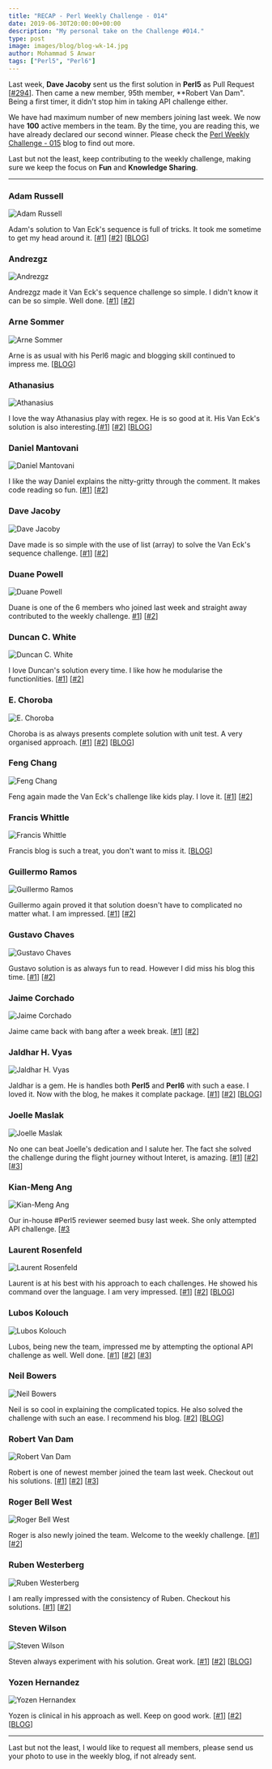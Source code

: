 ```yaml
---
title: "RECAP - Perl Weekly Challenge - 014"
date: 2019-06-30T20:00:00+00:00
description: "My personal take on the Challenge #014."
type: post
image: images/blog/blog-wk-14.jpg
author: Mohammad S Anwar
tags: ["Perl5", "Perl6"]
---
```

Last week, **Dave Jacoby** sent us the first solution in **Perl5** as Pull Request [[#294](https://github.com/manwar/perlweeklychallenge-club/pull/294)]. Then came a new member, 95th member, **Robert Van Dam". Being a first timer, it didn't stop him in taking API challenge either.

We have had maximum number of new members joining last week. We now have **100** active members in the team. By the time, you are reading this, we have already declared our second winner. Please check the [Perl Weekly Challenge - 015](/blog/perl-weekly-challenge-015) blog to find out more.

Last but not the least, keep contributing to the weekly challenge, making sure we keep the focus on **Fun** and **Knowledge Sharing**.

***

### Adam Russell
![Adam Russell](/images/team/adam_russell.jpg)

Adam's solution to Van Eck's sequence is full of tricks. It took me sometime to get my head around it. [[#1](https://github.com/manwar/perlweeklychallenge-club/blob/master/challenge-014/adam-russell/perl5/ch-1.pl)] [[#2](https://github.com/manwar/perlweeklychallenge-club/blob/master/challenge-014/adam-russell/perl5/ch-2.pl)] [[BLOG](https://adamcrussell.livejournal.com/4974.html)]

### Andrezgz
![Andrezgz](/images/team/user.jpg)

Andrezgz made it Van Eck's sequence challenge so simple. I didn't know it can be so simple. Well done. [[#1](https://github.com/manwar/perlweeklychallenge-club/blob/master/challenge-014/andrezgz/perl5/ch-1.pl)] [[#2](https://github.com/manwar/perlweeklychallenge-club/blob/master/challenge-014/andrezgz/perl5/ch-2.pl)]

### Arne Sommer
![Arne Sommer](/images/team/arne-sommer.jpg)

Arne is as usual with his Perl6 magic and blogging skill continued to impress me. [[BLOG](https://perl6.eu/van-eck-state.html)]

### Athanasius
![Athanasius](/images/team/athanasius.jpg)

I love the way Athanasius play with regex. He is so good at it. His Van Eck's solution is also interesting.[[#1](https://github.com/manwar/perlweeklychallenge-club/blob/master/challenge-014/athanasius/perl5/ch-1.pl)] [[#2](https://github.com/manwar/perlweeklychallenge-club/blob/master/challenge-014/athanasius/perl5/ch-2.pl)] [[BLOG](http://blogs.perl.org/users/athanasius/2019/06/perl-weekly-challenge-014.html)]

### Daniel Mantovani
![Daniel Mantovani](/images/team/daniel_mantovani.jpg)

I like the way Daniel explains the nitty-gritty through the comment. It makes code reading so fun. [[#1](https://github.com/manwar/perlweeklychallenge-club/blob/master/challenge-014/daniel-mantovani/perl5/ch-1.pl)] [[#2](https://github.com/manwar/perlweeklychallenge-club/blob/master/challenge-014/daniel-mantovani/perl5/ch-1.pl)]

### Dave Jacoby
![Dave Jacoby](/images/team/dave_jacoby.jpg)

Dave made is so simple with the use of list  (array) to solve the Van Eck's sequence challenge. [[#1](https://github.com/manwar/perlweeklychallenge-club/blob/master/challenge-014/dave-jacoby/perl5/ch-1.pl)] [[#2](https://github.com/manwar/perlweeklychallenge-club/blob/master/challenge-014/dave-jacoby/perl5/ch-2.pl)]

### Duane Powell
![Duane Powell](/images/team/user.jpg)

Duane is one of the 6 members who joined last week and straight away contributed to the weekly challenge. [#1](https://github.com/manwar/perlweeklychallenge-club/blob/master/challenge-014/duane-powell/perl5/ch-1.pl)] [[#2](https://github.com/manwar/perlweeklychallenge-club/blob/master/challenge-014/duane-powell/perl5/ch-2.pl)]

### Duncan C. White
![Duncan C. White](/images/team/duncan_white.jpg)

I love Duncan's solution every time. I like how he modularise the functionlities. [[#1](https://github.com/manwar/perlweeklychallenge-club/blob/master/challenge-014/duncan-c-white/perl5/ch-1.pl)] [[#2](https://github.com/manwar/perlweeklychallenge-club/blob/master/challenge-014/duncan-c-white/perl5/ch-2.pl)]

### E. Choroba
![E. Choroba](/images/team/e-choroba.jpg)

Choroba is as always presents complete solution with unit test. A very organised approach. [[#1](https://github.com/manwar/perlweeklychallenge-club/blob/master/challenge-014/e-choroba/perl5/ch-1.pl)] [[#2](https://github.com/manwar/perlweeklychallenge-club/blob/master/challenge-014/e-choroba/perl5/ch-2.pl)] [[BLOG](http://blogs.perl.org/users/e_choroba/2019/06/perl-weekly-challenge-014-van-eck-and-the-us-states.html)]

### Feng Chang
![Feng Chang](/images/team/user.jpg)

Feng again made the Van Eck's challenge like kids play. I love it. [[#1](https://github.com/manwar/perlweeklychallenge-club/blob/master/challenge-014/feng-chang/perl5/ch-1.pl)] [[#2](https://github.com/manwar/perlweeklychallenge-club/blob/master/challenge-014/feng-chang/perl5/ch-2.pl)]

### Francis Whittle
![Francis Whittle](/images/team/user.jpg)

Francis blog is such a treat, you don't want to miss it. [[BLOG](https://rage.powered.ninja/2019/06/30/hashed-up-sequencing.html)]

### Guillermo Ramos
![Guillermo Ramos](/images/team/user.jpg)

Guillermo again proved it that solution doesn't have to complicated no matter what. I am impressed.  [[#1](https://github.com/manwar/perlweeklychallenge-club/blob/master/challenge-014/guillermo-ramos/perl5/ch-1.pl)] [[#2](https://github.com/manwar/perlweeklychallenge-club/blob/master/challenge-014/guillermo-ramos/perl5/ch-2.pl)]

### Gustavo Chaves
![Gustavo Chaves](/images/team/gustavo-chaves.jpg)

Gustavo solution is as always fun to read. However I did miss his blog this time. [[#1](https://github.com/manwar/perlweeklychallenge-club/blob/master/challenge-014/gustavo-chaves/perl5/ch-1.pl)] [[#2](https://github.com/manwar/perlweeklychallenge-club/blob/master/challenge-014/gustavo-chaves/perl5/ch-2.pl)]

### Jaime Corchado
![Jaime Corchado](/images/team/user.jpg)

Jaime came back with bang after a week break. [[#1](https://github.com/manwar/perlweeklychallenge-club/blob/master/challenge-014/jaime/perl5/ch-1.pl)] [[#2](https://github.com/manwar/perlweeklychallenge-club/blob/master/challenge-014/jaime/perl5/ch-2.pl)]

### Jaldhar H. Vyas
![Jaldhar H. Vyas](/images/team/jaldhar_vyas.jpg)

Jaldhar is a gem. He is handles both **Perl5** and **Perl6** with such a ease. I loved it. Now with the blog, he makes it complate package. [[#1](https://github.com/manwar/perlweeklychallenge-club/blob/master/challenge-014/jaldhar-h-vyas/perl5/ch-1.pl)] [[#2](https://github.com/manwar/perlweeklychallenge-club/blob/master/challenge-014/jaldhar-h-vyas/perl5/ch-2.pl)] [[BLOG](https://www.braincells.com/perl/2019/06/perl_weekly_challenge_week_14.html)]

### Joelle Maslak
![Joelle Maslak](/images/team/joelle_maslak.jpg)

No one can beat Joelle's dedication and I salute her. The fact she solved the challenge during the flight journey without Interet, is amazing. [[#1](https://github.com/manwar/perlweeklychallenge-club/blob/master/challenge-014/joelle-maslak/perl5/ch-1.pl)] [[#2](https://github.com/manwar/perlweeklychallenge-club/blob/master/challenge-014/joelle-maslak/perl5/ch-2.pl)] [[#3](https://github.com/manwar/perlweeklychallenge-club/blob/master/challenge-014/joelle-maslak/perl5/ch-3.pl)]

### Kian-Meng Ang
![Kian-Meng Ang](/images/team/user.jpg)

Our in-house #Perl5 reviewer seemed busy last week. She only attempted API challenge. [[#3](https://github.com/manwar/perlweeklychallenge-club/blob/master/challenge-014/kian-meng-ang/perl5/ch-3.pl)

### Laurent Rosenfeld
![Laurent Rosenfeld](/images/team/laurent_rosenfeld.jpg)

Laurent is at his best with his approach to each challenges. He showed his command over the language. I am very impressed. [[#1](https://github.com/manwar/perlweeklychallenge-club/blob/master/challenge-014/laurent-rosenfeld/perl5/ch-1.pl)] [[#2](https://github.com/manwar/perlweeklychallenge-club/blob/master/challenge-014/laurent-rosenfeld/perl5/ch-2.pl)] [[BLOG](http://blogs.perl.org/users/laurent_r/2019/06/perl-weekly-challenge-14-van-ecks-sequence-and-us-states.html)]

### Lubos Kolouch
![Lubos Kolouch](/images/team/user.jpg)

Lubos, being new the team, impressed me by attempting the optional API challenge as well. Well done. [[#1](https://github.com/manwar/perlweeklychallenge-club/blob/master/challenge-014/lubos-kolouch/perl5/ch-1.pl)] [[#2](https://github.com/manwar/perlweeklychallenge-club/blob/master/challenge-014/lubos-kolouch/perl5/ch-2.pl)] [[#3](https://github.com/manwar/perlweeklychallenge-club/blob/master/challenge-014/lubos-kolouch/perl5/ch-3.pl)]

### Neil Bowers
![Neil Bowers](/images/team/user.jpg)

Neil is so cool in explaining the complicated topics. He also solved the challenge with such an ease. I recommend his blog. [[#2](https://github.com/manwar/perlweeklychallenge-club/blob/master/challenge-014/neil-bowers/perl5/ch-2.pl)] [[BLOG](http://neilb.org/2019/06/26/state-code-anagrams.html)]

### Robert Van Dam
![Robert Van Dam](/images/team/user.jpg)

Robert is one of newest member joined the team last week. Checkout out his solutions. [[#1](https://github.com/manwar/perlweeklychallenge-club/blob/master/challenge-014/rob-van-dam/perl5/ch-1.pl)] [[#2](https://github.com/manwar/perlweeklychallenge-club/blob/master/challenge-014/rob-van-dam/perl5/ch-2.pl)] [[#3](https://github.com/manwar/perlweeklychallenge-club/blob/master/challenge-014/rob-van-dam/perl5/ch-3.pl)]

### Roger Bell West
![Roger Bell West](/images/team/user.jpg)

Roger is also newly joined the team. Welcome to the weekly challenge. [[#1](https://github.com/manwar/perlweeklychallenge-club/blob/master/challenge-014/roger-bell-west/perl5/ch-1.pl)] [[#2](https://github.com/manwar/perlweeklychallenge-club/blob/master/challenge-014/roger-bell-west/perl5/ch-2.pl)]

### Ruben Westerberg
![Ruben Westerberg](/images/team/user.jpg)

I am really impressed with the consistency of Ruben. Checkout his solutions. [[#1](https://github.com/manwar/perlweeklychallenge-club/blob/master/challenge-014/ruben-westerberg/perl5/ch-1.pl)] [[#2](https://github.com/manwar/perlweeklychallenge-club/blob/master/challenge-014/ruben-westerberg/perl5/ch-2.pl)]

### Steven Wilson
![Steven Wilson](/images/team/user.jpg)

Steven always experiment with his solution. Great work. [[#1](https://github.com/manwar/perlweeklychallenge-club/blob/master/challenge-014/steven-wilson/perl5/ch-1.pl)] [[#2](https://github.com/manwar/perlweeklychallenge-club/blob/master/challenge-014/steven-wilson/perl5/ch-2.pl)] [[BLOG](http://tilde.town/~wlsn/pwc014.html)]

### Yozen Hernandez
![Yozen Hernandex](/images/team/user.jpg)

Yozen is clinical in his approach as well. Keep on good work. [[#1](https://github.com/manwar/perlweeklychallenge-club/blob/master/challenge-014/yozen-hernandez/perl5/ch-1.pl)] [[#2](https://github.com/manwar/perlweeklychallenge-club/blob/master/challenge-014/yozen-hernandez/perl5/ch-2.pl)] [[BLOG](https://yzhernand.github.io/posts/perl-weekly-challenge-14/)]

***

Last but not the least,  I would like to request all members, please send us your photo to use in the weekly blog, if not already sent.
